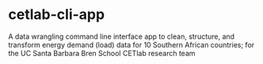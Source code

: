 # cetlab-cli-app
A data wrangling command line interface app to clean, structure, and transform energy demand (load) data for 10 Southern African countries; for the UC Santa Barbara Bren School CETlab research team
